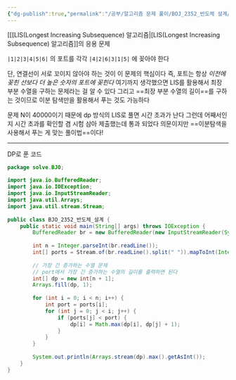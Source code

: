 ```yaml
---
{"dg-publish":true,"permalink":"/공부/알고리즘 문제 풀이/BOJ_2352_반도체 설계/","dgPassFrontmatter":true}
---
```


[[[LIS(Longest Increasing Subsequence) 알고리즘\|[LIS(Longest Increasing Subsequence) 알고리즘]]의 응용 문제

`|1|2|3|4|5|6|` 의 포트를 각각
`|4|2|6|3|1|5|` 에 꽂아야 한다

단, 연결선이 서로 꼬이지 않아야 하는 것이 이 문제의 핵심이다
즉, 포트는 항상 *이전에 꽂힌 선보다 더 높은 숫자의 포트에 꽂힌다*
여기까지 생각했으면 LIS를 활용해서 최장 부분 수열을 구하는 문제라는 걸 알 수 있다
그리고 ==최장 부분 수열의 길이==를 구하는 것이므로
이분 탐색만을 활용해서 푸는 것도 가능하다

문제 N이 40000이기 때문에 dp 방식의 LIS로 풀면 시간 초과가 난다
그런데 어째서인지 시간 초과를 확인할 겸 시험 삼아 제출했는데 통과 되었다
의문이지만 ==이분탐색을 사용해서 푸는 게 맞는 풀이법==이다!

---
DP로 푼 코드

```java
package solve.BJO;  
  
import java.io.BufferedReader;  
import java.io.IOException;  
import java.io.InputStreamReader;  
import java.util.Arrays;  
import java.util.stream.Stream;  
  
public class BJO_2352_반도체_설계 {  
    public static void main(String[] args) throws IOException {  
        BufferedReader br = new BufferedReader(new InputStreamReader(System.in));  
  
        int n = Integer.parseInt(br.readLine());  
        int[] ports = Stream.of(br.readLine().split(" ")).mapToInt(Integer::parseInt).toArray();  
  
        // 가장 긴 증가하는 수열 문제  
        // port에서 가장 긴 증가하는 수열의 길이를 출력하면 된다  
        int[] dp = new int[n + 1];  
        Arrays.fill(dp, 1);  
  
        for (int i = 0; i < n; i++) {  
            int port = ports[i];  
            for (int j = 0; j < i; j++) {  
                if (ports[j] < port) {  
                    dp[i] = Math.max(dp[i], dp[j] + 1);  
                }  
            }  
        }  
  
        System.out.println(Arrays.stream(dp).max().getAsInt());  
    }  
}
```